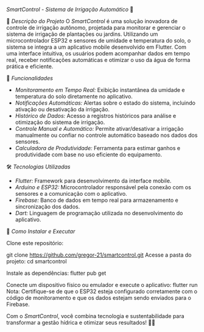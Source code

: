 *SmartControl - Sistema de Irrigação Automático* 🌱

📜 *Descrição do Projeto*
O *SmartControl* é uma solução inovadora de controle de irrigação autônomo, projetada para monitorar e gerenciar o sistema de irrigação de plantações ou jardins. Utilizando um microcontrolador ESP32 e sensores de umidade e temperatura do solo, o sistema se integra a um aplicativo mobile desenvolvido em Flutter. Com uma interface intuitiva, os usuários podem acompanhar dados em tempo real, receber notificações automáticas e otimizar o uso da água de forma prática e eficiente.

📱 *Funcionalidades*

- *Monitoramento em Tempo Real:* Exibição instantânea da umidade e temperatura do solo diretamente no aplicativo.  
- *Notificações Automáticas:* Alertas sobre o estado do sistema, incluindo ativação ou desativação da irrigação.  
- *Histórico de Dados:* Acesso a registros históricos para análise e otimização do sistema de irrigação.  
- *Controle Manual e Automático:* Permite ativar/desativar a irrigação manualmente ou confiar no controle automático baseado nos dados dos sensores.  
- *Calculadora de Produtividade:* Ferramenta para estimar ganhos e produtividade com base no uso eficiente do equipamento.
 
🛠️ *Tecnologias Utilizadas*

- *Flutter:* Framework para desenvolvimento da interface mobile.  
- *Arduino e ESP32:* Microcontrolador responsável pela conexão com os sensores e a comunicação com o aplicativo.  
- *Firebase:* Banco de dados em tempo real para armazenamento e sincronização dos dados.  
- *Dart:* Linguagem de programação utilizada no desenvolvimento do aplicativo.  

 🚀 *Como Instalar e Executar*
 
Clone este repositório:

git clone https://github.com/gregor-21/smartcontrol.git
Acesse a pasta do projeto:
cd smartcontrol

Instale as dependências:
flutter pub get

Conecte um dispositivo físico ou emulador e execute o aplicativo:
flutter run
Nota: Certifique-se de que o ESP32 esteja configurado corretamente com o código de monitoramento e que os dados estejam sendo enviados para o Firebase.

Com o *SmartControl*, você combina tecnologia e sustentabilidade para transformar a gestão hídrica e otimizar seus resultados! 🌾💧
